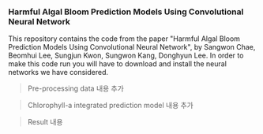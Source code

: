 ### Harmful Algal Bloom Prediction Models Using Convolutional Neural Network

This repository contains the code from the paper "Harmful Algal Bloom Prediction Models Using Convolutional Neural Network", by Sangwon Chae, Beomhui Lee, Sungjun Kwon, Sungwon Kang, Donghyun Lee.
In order to make this code run you will have to download and install the neural networks we have considered. 

> Pre-processing data
내용 추가

> Chlorophyll-a integrated prediction model
내용 추가

> Result
내용 
